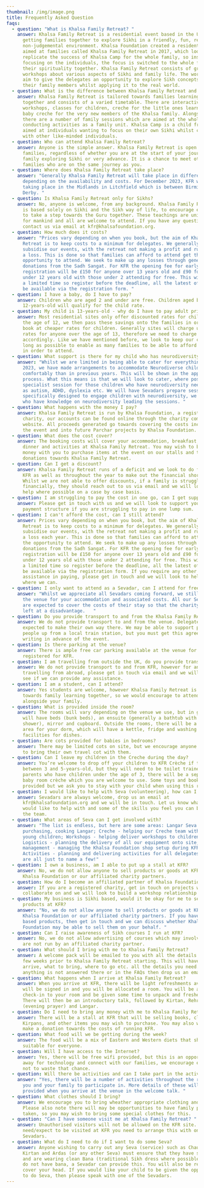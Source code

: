 ```yaml
---
thumbnail: /img/image.png
title: Frequently Asked Question
faqs:
  - question: "What is Khalsa Family Retreat? "
    answer: Khalsa Family Retreat is a residential event based in the UK aimed at
      getting families together to explore Sikhi in a friendly, fun, relaxed and
      non-judgemental environment. Khalsa Foundation created a residential event
      aimed at families called Khalsa Family Retreat in 2017, which looks to
      replicate the success of Khalsa Camp for the whole family, so instead of
      focusing on the individuals, the focus is switched to the whole family and
      their spirituality together. Khalsa Family Retreat consists of group
      workshops about various aspects of Sikhi and family life. The workshops
      aim to give the delegates an opportunity to explore Sikh concepts with
      their family members whilst applying it to the real world.
  - question: What is the difference between Khalsa Family Retreat and Khalsa Camp?
    answer: Khalsa Family Retreat is tailored towards families learning about Sikhi
      together and consists of a varied timetable. There are interactive adult
      workshops, classes for children, creche for the little ones learning and a
      baby creche for the very new members of the Khalsa family. Alongside this
      there are a number of family sessions which are aimed at the whole family
      conducting activities as a family unit. Khalsa Camp is a child free event,
      aimed at individuals wanting to focus on their own Sikhi whilst connecting
      with other like-minded individuals.
  - question: Who can attend Khalsa Family Retreat?
    answer: Anyone is the simple answer. Khalsa Family Retreat is open to all
      families, regardless of whether you are at the start of your journey as a
      family exploring Sikhi or very advance. It is a chance to meet other
      families who are on the same journey as you.
  - question: Where does Khalsa Family Retreat take place?
    answer: "Generally Khalsa Family Retreat will take place in different venues
      depending on the availability and costs. For December 2023, KFR will be
      taking place in the Midlands in Litchfield which is between Birmingham and
      Derby. "
  - question: Is Khalsa Family Retreat only for Sikhs?
    answer: No, anyone is welcome, from any background. Khalsa Family Retreat ethos
      is based solely on Sikhi and the Sikh way of life, to encourage everyone
      to take a step towards the Guru together. These teachings are universal
      for mankind and all are welcome to attend. If you have any questions, just
      contact us via email at kfr@khalsafoundation.org.
  - question: How much does it costs?
    answer: "Prices vary depending on when you book, but the aim of Khalsa Family
      Retreat is to keep costs to a minimum for delegates. We generally
      subsidise our events, with the retreat not making a profit and running on
      a loss. This is done so that families can afford to attend get the
      opportunity to attend. We seek to make up any losses through generous
      donations from the Sadh Sangat. For KFR the opening fee for early
      registration will be £150 for anyone over 13 years old and £90 for anyone
      under 12 years old with those under 2 attending for free. This will be for
      a limited time so register before the deadline, all the latest offers will
      be available via the registration form. "
  - question: I have a baby, do I have to pay?
    answer: Children who are aged 2 and under are free. Children aged between 3 and
      12-years-old will qualify for the child rate.
  - question: My child is 13-years-old - why do I have to pay adult price?
    answer: Most residential sites only offer discounted rates for children under
      the age of 12, we then pass these savings onto the families in order to
      book at cheaper rates for children. Generally sites will charge us adult
      rates for anyone over the age of 13, therefore we need to charge for them
      accordingly. Like we have mentioned before, we look to keep our costs as
      long as possible to enable as many families to be able to afford the cost
      in order to attend.
  - question: What support is there for my child who has neurodiversity needs?
    answer: "Whilst we are limited in being able to cater for everything, for KFR
      2023, we have made arrangements to accommodate Neurodiverse children more
      comfortably than in previous years. This will be shown in the application
      process. What this means is that we will look to cater, where possible,
      specialist session for those children who have neurodiversity needs such
      as autism, ADHD, dyslexia etc. We will have Sevadars prepare sessions
      specifically designed to engage children with neurodiversity, we Sevadars
      who have knowledge on neurodiversity leading the sessions. "
  - question: What happens with the money I pay?
    answer: Khalsa Family Retreat is run by Khalsa Foundation, a registered UK
      charity, our accounts can be found online through the charity commission
      website. All proceeds generated go towards covering the costs incurred at
      the event and into future Parchar projects by Khalsa Foundation.
  - question: What does the cost cover?
    answer: The booking costs will cover your accommodation, breakfast, lunch,
      dinner and activities at Khalsa Family Retreat. You may wish to bring some
      money with you to purchase items at the event on our stalls and to make
      donations towards Khalsa Family Retreat.
  - question: Can I get a discount?
    answer: Khalsa Family Retreat runs of a deficit and we look to do fundraising at
      KFR as well as throughout the year to make out the financial shortfall.
      Whilst we are not able to offer discounts, if a family is struggling
      financially, they should reach out to us via email and we will look to
      help where possible on a case by case basis.
  - question: I am struggling to pay the cost in one go, can I get support?
    answer: Please get in touch with us and we will look to support you with a
      payment structure if you are struggling to pay in one lump sum.
  - question: I can't afford the cost, can I still attend?
    answer: Prices vary depending on when you book, but the aim of Khalsa Family
      Retreat is to keep costs to a minimum for delegates. We generally
      subsidise our events, with the retreat not making a profit and running on
      a loss each year. This is done so that families can afford to attend get
      the opportunity to attend. We seek to make up any losses through generous
      donations from the Sadh Sangat. For KFR the opening fee for early
      registration will be £150 for anyone over 13 years old and £90 for anyone
      under 12 years old with those under 2 attending for free. This will be for
      a limited time so register before the deadline, all the latest offers will
      be available via the registration form. If you require any other
      assistance in paying, please get in touch and we will look to help you
      where we can.
  - question: I only want to attend as a Sevadar, can I attend for free to do Seva?
    answer: "Whilst we appreciate all Sevadars coming forward, we still have to pay
      the venue for your accommodation and associated costs. All our Sevadars
      are expected to cover the costs of their stay so that the charity is not
      left at a disadvantage.   "
  - question: Do you provide transport to and from the Khalsa Family Retreat venue?
    answer: We do not provide transport to and from the venue. Delegates are
      expected to make their own way there. We may be able to support picking
      people up from a local train station, but you must get this agreed in
      writing in advance of the event.
  - question: Is there parking at the venue?
    answer: There is ample free car parking available at the venue for those
      registered for KFR.
  - question: I am travelling from outside the UK, do you provide transport?
    answer: We do not provide transport to and from KFR, however for anyone
      travelling from abroad, please get in touch via email and we will look to
      see if we can provide any assistance.
  - question: I am a student, can I attend?
    answer: Yes students are welcome, however Khalsa Family Retreat is geared
      towards family learning together, so we would encourage to attend
      alongside your family.
  - question: What is provided inside the room?
    answer: The rooms will vary depending on the venue we use, but in general you
      will have beds (bunk beds), an ensuite (generally a bathtub with a
      shower), mirror and cupboard. Outside the rooms, there will be a communal
      area for your dorm, which will have a kettle, fridge and washing up
      facilities for dishes.
  - question: Are cots provided for babies in bedrooms?
    answer: There may be limited cots on site, but we encourage anyone needing a cot
      to bring their own travel cot with them.
  - question: Can I leave my children in the Creche during the day?
    answer: You’re welcome to drop off your children to KFR Crèche if they’re aged
      between 3 and 5-years-old, but they will need to be toilet trained. For
      parents who have children under the age of 3, there will be a seperate
      baby room crèche which you are welcome to use. Some toys and books will be
      provided but we ask you to stay with your child when using this room.
  - question: I would like to help with Seva (volunteering), how can I do this?
    answer: Sevadars are always welcome, drop us an email at
      kfr@khalsafoundation.org and we will be in touch. Let us know what you
      would like to help with and some of the skills you feel you can bring to
      the team.
  - question: What areas of Seva can I get involved with?
    answer: "The list is endless, but here are some areas: Langar Seva - planning,
      purchasing, cooking Langar; Creche - helping our Creche team with the
      young children; Workshops - helping deliver workshops to children;
      Logistics - planning the delivery of all our equipment onto site; Stall
      management - managing the Khalsa Foundation shop setup during KFR;
      Activities - planning and delivering activities for all delegates - these
      are all just to name a few!"
  - question: I own a business, am I able to put up a stall at KFR?
    answer: No, we do not allow anyone to sell products or goods at KFR other than
      Khalsa Foundation or our affiliated charity partners.
  - question: How do I become an affiliated partner of Khalsa Foundation?
    answer: If you are a registered charity, get in touch on projects we can
      collaborate on and we will look to build a workshop relationship with you.
  - question: My business is Sikhi based, would it be okay for me to sell my
      products at KFR?
    answer: "No, we do not allow anyone to sell products or goods at KFR other than
      Khalsa Foundation or our affiliated charity partners. If you have Sikhi
      based products, then get in touch and we can discuss whether Khalsa
      Foundation may be able to sell them on your behalf. "
  - question: Can I raise awareness of Sikh courses I run at KFR?
    answer: No, we do not allow advertising of courses which may involve a cost and
      are not run by an affiliated charity partner.
  - question: What should I bring with me to Khalsa Family Retreat?
    answer: A welcome pack will be emailed to you with all the details you need a
      few weeks prior to Khalsa Family Retreat starting. This will have times to
      arrive, what to bring, where to go etc. all the details you need. If
      anything is not answered there or in the FAQs then drop us an email.
  - question: What happens when I arrive at Khalsa Family Retreat?
    answer: When you arrive at KFR, there will be light refreshments available, you
      will be signed in and you will be allocated a room. You will be able to
      check-in to your room and be given some time to unpack and freshen up.
      There will then be an introductory talk, followed by Kirtan, Rehras
      (evening prayer) and Langar.
  - question: Do I need to bring any money with me to Khalsa Family Retreat?
    answer: There will be a stall at KFR that will be selling books, clothing,
      Kirpans, and other items you may wish to purchase. You may also wish to
      make a donation towards the costs of running KFR.
  - question: What food will we be getting during the week?
    answer: The food will be a mix of Eastern and Western diets that should be
      suitable for everyone.
  - question: Will I have access to the Internet?
    answer: Yes, there will be free wifi provided, but this is an opportunity to get
      away for technology and connect with our families, we encourage everyone
      not to waste that chance.
  - question: Will there be activities and can I take part in the activities?
    answer: "Yes, there will be a number of activities throughout the retreat for
      you and your family to participate in. More details of these will be
      provided when you arrive at the venue in the welcome talk. "
  - question: What clothes should I bring?
    answer: We encourage you to bring wheather appropriate clothing and footwear.
      Please also note there will may be opportunities to have family portraits
      taken, so you may wish to bring some special clothes for this.
  - question: "Can I have someone visit me at Khalsa Family Retreat? "
    answer: Unauthorised visitors will not be allowed on the KFR site. If you
      need/expect to be visited at KFR you need to arrange this with one of the
      Sevadars.
  - question: What do I need to do if I want to do some Seva?
    answer: Anyone wishing to carry out any Seva (service) such as Chaur Sahib,
      Kirtan and Ardas (or any other Seva) must ensure that they have showered
      and are wearing clean Bana (traditional Sikh dress where possible). If you
      do not have bana, a Sevadar can provide this. You will also be required to
      cover your head. If you would like your child to be given the opportunity
      to do Seva, then please speak with one of the Sevadars.
---
```


